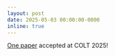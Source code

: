 ```yaml
---
layout: post
date: 2025-05-03 00:00:00-0000
inline: true
---
```

[One paper](https://arxiv.org/abs/2502.10826) accepted at COLT 2025!